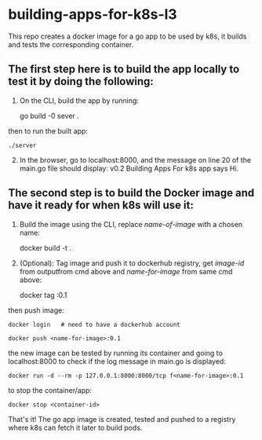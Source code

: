 # building-apps-for-k8s-l3
This repo creates a docker image for a go app to be used by k8s, it builds and tests the corresponding container.

## The first step here is to build the app locally to test it by doing the following:

1. On the CLI, build the app by running:

	go build -0 sever .

then to run the built app:

	./server  

2. In the browser, go to localhost:8000, and the message on line 20 of the main.go file should display: v0.2 Building Apps For k8s app says Hi.


## The second step is to build the Docker image and have it ready for when k8s will use it:

1. Build the image using the CLI, replace *name-of-image* with a chosen name:

	docker build -t <name-for-image> .

2. (Optional): Tag image and push it to dockerhub registry, get *image-id* from outputfrom cmd above and *name-for-image* from same cmd above:

	docker tag <image-id> <name-for-image>:0.1

then push image:

	docker login   # need to have a dockerhub account

	docker push <name-for-image>:0.1

the new image can be tested by running its container and going to localhost:8000 to check if the log message in main.go is displayed:

	docker run -d --rm -p 127.0.0.1:8000:8000/tcp f<name-for-image>:0.1

to stop the container/app:

	docker stop <container-id>

That's it! The go app image is created, tested and pushed to a registry where k8s can fetch it later to build pods.

